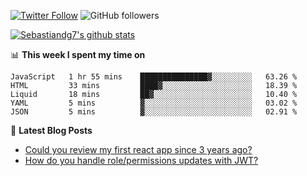 <!--
[![visitors](https://visitor-badge.glitch.me/badge?page_id=sebastiandg7.sebastiandg7)](https://github.com/sebastiandg7)
-->
[![Twitter Follow](https://img.shields.io/twitter/follow/sebastiandg7?style=social&label=Follow)](https://twitter.com/sebastiandg7)
![GitHub followers](https://img.shields.io/github/followers/sebastiandg7?label=Follow&style=social)

[![Sebastiandg7's github stats](https://github-readme-stats.vercel.app/api?username=sebastiandg7)](https://github.com/anuraghazra/github-readme-stats)

📊 **This week I spent my time on**
<!--START_SECTION:waka-->
```text
JavaScript   1 hr 55 mins    ███████████████▓░░░░░░░░░   63.26 % 
HTML         33 mins         ████▓░░░░░░░░░░░░░░░░░░░░   18.39 % 
Liquid       18 mins         ██▓░░░░░░░░░░░░░░░░░░░░░░   10.40 % 
YAML         5 mins          ▓░░░░░░░░░░░░░░░░░░░░░░░░   03.02 % 
JSON         5 mins          ▓░░░░░░░░░░░░░░░░░░░░░░░░   02.91 % 
```
<!--END_SECTION:waka-->

📕 **Latest Blog Posts**
<!-- BLOG-POST-LIST:START -->
- [Could you review my first react app since 3 years ago?](https://dev.to/sebastiandg7/could-you-review-my-first-react-app-since-3-years-ago-3nbh)
- [How do you handle role/permissions updates with JWT?](https://dev.to/sebastiandg7/how-do-you-handle-role-permissions-updates-with-jwt-3778)
<!-- BLOG-POST-LIST:END -->
